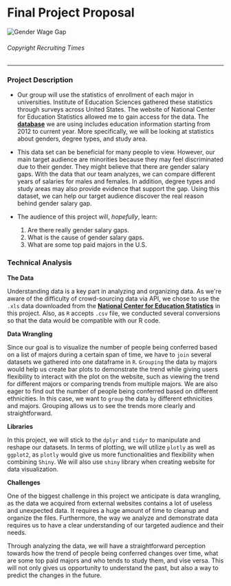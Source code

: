 # Final Project Proposal

![Gender Wage Gap](https://recruitingtimes.org/wp-content/uploads/2016/11/Gender-Pay-Gap.png)
###### Copyright Recruiting Times

<hr>

### Project Description
- Our group will use the statistics of enrollment of each major in universities. Institute of Education Sciences gathered these statistics through surveys across
United States. The website of National Center for Education Statistics allowed me to gain access
for the data. The [**database**](https://nces.ed.gov/programs/digest/) we are using includes education information starting from 2012 to current year. More specifically, we will be looking at statistics about genders, degree types, and study area.

- This data set can be beneficial for many people to view. However, our main target audience are minorities because they may feel discriminated due to their gender. They might believe that there are gender salary gaps. With the data that our team analyzes, we can compare different years of salaries for males and females. In addition, degree types and study areas may also provide evidence that support the gap. Using this dataset, we can help our target audience discover the real reason behind gender salary gap. 

- The audience of this project will, _hopefully_, learn:
  1. Are there really gender salary gaps.
  2. What is the cause of gender salary gaps.
  3. What are some top paid majors in the U.S.


### Technical Analysis

 **The Data**

Understanding data is a key part in analyzing and organizing data. As we're aware of the difficulty of crowd-sourcing data via API, we chose to use the `.xls` data downloaded from the [**National Center for Education Statistics**](https://nces.ed.gov/) in this project. Also, as `R` accepts `.csv` file, we conducted several conversions so that the data would be compatible with our R code.

**Data Wrangling**

Since our goal is to visualize the number of people being conferred based on a list of majors during a certain span of time, we have to `join` several datasets we gathered into one dataframe in `R`.  `Grouping` the data `by` majors would help us create bar plots to demonstrate the trend while giving users flexibility to interact with the plot on the website, such as viewing the trend for different majors or comparing trends from multiple majors. We are also eager to find out the number of people being conferred based on different ethnicities. In this case, we want to `group` the data `by` different ethnicities and majors. Grouping allows us to see the trends more clearly and straightforward.

**Libraries**

In this project, we will stick to the `dplyr` and   `tidyr` to manipulate and reshape our datasets. In terms of plotting, we will utilize `plotly` as well as `ggplot2`, as `plotly` would give us more functionalities and flexibility when combining `Shiny`. We will also use `shiny` library when creating website for data visualization.

**Challenges**

One of the biggest challenge in this project we anticipate is data wrangling, as the data we acquired from external websites contains a lot of useless and unexpected data. It requires a huge amount of time to cleanup and organize the files. Furthermore, the way we analyze and demonstrate data requires us to have a clear understanding of our targeted audience and their needs.

Through analyzing the data, we will have a straightforward perception towards how the trend of people being conferred changes over time, what are some top paid majors and who tends to study them, and vise versa. This will not only gives us opportunity to understand the past, but also a way to predict the changes in the future.
